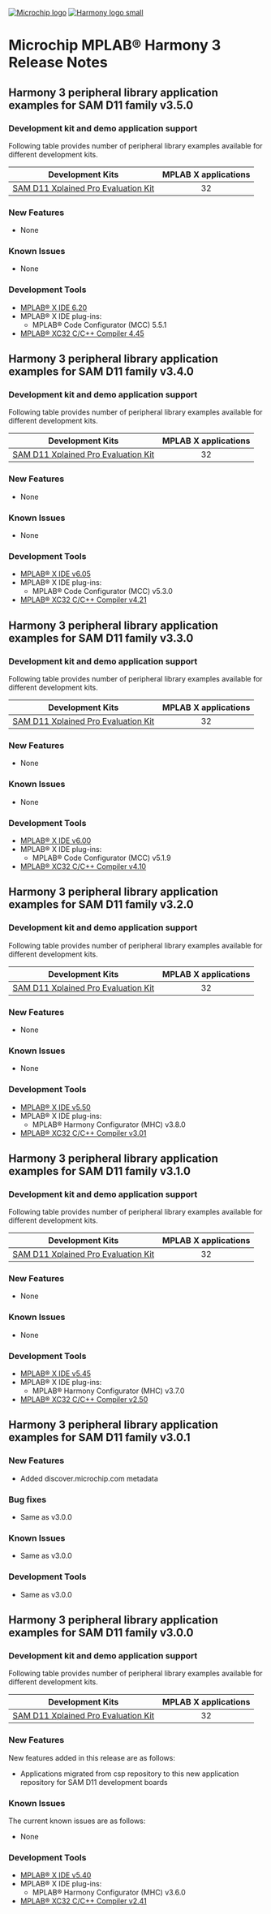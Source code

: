 [![Microchip logo](https://raw.githubusercontent.com/wiki/Microchip-MPLAB-Harmony/Microchip-MPLAB-Harmony.github.io/images/microchip_logo.png)](https://www.microchip.com)
[![Harmony logo small](https://raw.githubusercontent.com/wiki/Microchip-MPLAB-Harmony/Microchip-MPLAB-Harmony.github.io/images/microchip_mplab_harmony_logo_small.png)](https://www.microchip.com/en-us/tools-resources/configure/mplab-harmony)

# Microchip MPLAB® Harmony 3 Release Notes

## Harmony 3 peripheral library application examples for SAM D11 family v3.5.0

### Development kit and demo application support

Following table provides number of peripheral library examples available for different development kits.

| Development Kits  | MPLAB X applications |
|:-----------------:|:-------------------:|
| [SAM D11 Xplained Pro Evaluation Kit](https://www.microchip.com/developmenttools/ProductDetails/atsamd11-xpro) | 32 |

### New Features

- None

### Known Issues

- None

### Development Tools

- [MPLAB® X IDE 6.20](https://www.microchip.com/mplab/mplab-x-ide)
- MPLAB® X IDE plug-ins:
  - MPLAB® Code Configurator (MCC) 5.5.1
- [MPLAB® XC32 C/C++ Compiler 4.45](https://www.microchip.com/mplab/compilers)

## Harmony 3 peripheral library application examples for SAM D11 family  v3.4.0

### Development kit and demo application support

Following table provides number of peripheral library examples available for different development kits.

| Development Kits  | MPLAB X applications |
|:-----------------:|:-------------------:|
| [SAM D11 Xplained Pro Evaluation Kit](https://www.microchip.com/developmenttools/ProductDetails/atsamd11-xpro) | 32 |

### New Features

- None

### Known Issues

- None

### Development Tools

- [MPLAB® X IDE v6.05](https://www.microchip.com/mplab/mplab-x-ide)
- MPLAB® X IDE plug-ins:
  - MPLAB® Code Configurator (MCC) v5.3.0
- [MPLAB® XC32 C/C++ Compiler v4.21](https://www.microchip.com/mplab/compilers)

## Harmony 3 peripheral library application examples for SAM D11 family  v3.3.0

### Development kit and demo application support

Following table provides number of peripheral library examples available for different development kits.

| Development Kits  | MPLAB X applications |
|:-----------------:|:-------------------:|
| [SAM D11 Xplained Pro Evaluation Kit](https://www.microchip.com/developmenttools/ProductDetails/atsamd11-xpro) | 32 |

### New Features

- None

### Known Issues

- None

### Development Tools

- [MPLAB® X IDE v6.00](https://www.microchip.com/mplab/mplab-x-ide)
- MPLAB® X IDE plug-ins:
  - MPLAB® Code Configurator (MCC) v5.1.9
- [MPLAB® XC32 C/C++ Compiler v4.10](https://www.microchip.com/mplab/compilers)

## Harmony 3 peripheral library application examples for SAM D11 family  v3.2.0

### Development kit and demo application support

Following table provides number of peripheral library examples available for different development kits.

| Development Kits  | MPLAB X applications |
|:-----------------:|:-------------------:|
| [SAM D11 Xplained Pro Evaluation Kit](https://www.microchip.com/developmenttools/ProductDetails/atsamd11-xpro) | 32 |

### New Features

- None

### Known Issues

- None

### Development Tools

- [MPLAB® X IDE v5.50](https://www.microchip.com/mplab/mplab-x-ide)
- MPLAB® X IDE plug-ins:
  - MPLAB® Harmony Configurator (MHC) v3.8.0
- [MPLAB® XC32 C/C++ Compiler v3.01](https://www.microchip.com/mplab/compilers)

## Harmony 3 peripheral library application examples for SAM D11 family  v3.1.0

### Development kit and demo application support

Following table provides number of peripheral library examples available for different development kits.

| Development Kits  | MPLAB X applications |
|:-----------------:|:-------------------:|
| [SAM D11 Xplained Pro Evaluation Kit](https://www.microchip.com/developmenttools/ProductDetails/atsamd11-xpro) | 32 |

### New Features

- None

### Known Issues

- None

### Development Tools

- [MPLAB® X IDE v5.45](https://www.microchip.com/mplab/mplab-x-ide)
- MPLAB® X IDE plug-ins:
  - MPLAB® Harmony Configurator (MHC) v3.7.0
- [MPLAB® XC32 C/C++ Compiler v2.50](https://www.microchip.com/mplab/compilers)


## Harmony 3 peripheral library application examples for SAM D11 family  v3.0.1

### New Features
- Added discover.microchip.com metadata

### Bug fixes
- Same as v3.0.0

### Known Issues
- Same as v3.0.0

### Development Tools
- Same as v3.0.0

## Harmony 3 peripheral library application examples for SAM D11 family  v3.0.0

### Development kit and demo application support

Following table provides number of peripheral library examples available for different development kits.

| Development Kits  | MPLAB X applications |
|:-----------------:|:-------------------:|
| [SAM D11 Xplained Pro Evaluation Kit](https://www.microchip.com/developmenttools/ProductDetails/atsamd11-xpro) | 32 |

### New Features

New features added in this release are as follows:

- Applications migrated from csp repository to this new application repository for SAM D11 development boards


### Known Issues

The current known issues are as follows:

- None

### Development Tools

- [MPLAB® X IDE v5.40](https://www.microchip.com/mplab/mplab-x-ide)
- MPLAB® X IDE plug-ins:
  - MPLAB® Harmony Configurator (MHC) v3.6.0
- [MPLAB® XC32 C/C++ Compiler v2.41](https://www.microchip.com/mplab/compilers)

